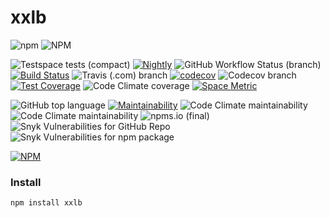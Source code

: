 # xxlb

![npm](https://img.shields.io/npm/v/xxlb?color=brightgreen)
![NPM](https://img.shields.io/npm/l/xxlb?color=brightgreen)


![Testspace tests (compact)](https://img.shields.io/testspace/tests/mike-efcn/mike-efcn:xxlb/main?compact_message)
[![Nightly](https://github.com/mike-efcn/xxlb/actions/workflows/nightly.yml/badge.svg?branch=main)](https://github.com/mike-efcn/xxlb/actions/workflows/nightly.yml)
![GitHub Workflow Status (branch)](https://img.shields.io/github/workflow/status/mike-efcn/xxlb/Nightly/main)
[![Build Status](https://app.travis-ci.com/mike-efcn/xxlb.svg?branch=main)](https://app.travis-ci.com/mike-efcn/xxlb)
![Travis (.com) branch](https://img.shields.io/travis/com/mike-efcn/xxlb/main)
[![codecov](https://codecov.io/gh/mike-efcn/xxlb/branch/main/graph/badge.svg?token=LVF4WFXW0V)](https://codecov.io/gh/mike-efcn/xxlb)
![Codecov branch](https://img.shields.io/codecov/c/github/mike-efcn/xxlb/main)
[![Test Coverage](https://api.codeclimate.com/v1/badges/76f33596acf17a694efd/test_coverage)](https://codeclimate.com/github/mike-efcn/xxlb/test_coverage)
![Code Climate coverage](https://img.shields.io/codeclimate/coverage/mike-efcn/xxlb)
[![Space Metric](https://mike-efcn.testspace.com/spaces/150501/metrics/173206/badge?token=4dfe88204066139640205f8bd300bdacd47e45eb)](https://mike-efcn.testspace.com/spaces/150501/current/Code%20Coverage?utm_campaign=badge&utm_medium=referral&utm_source=coverage "Code Coverage (statements)")

![GitHub top language](https://img.shields.io/github/languages/top/mike-efcn/xxlb)
[![Maintainability](https://api.codeclimate.com/v1/badges/76f33596acf17a694efd/maintainability)](https://codeclimate.com/github/mike-efcn/xxlb/maintainability)
![Code Climate maintainability](https://img.shields.io/codeclimate/maintainability/mike-efcn/xxlb)
![Code Climate maintainability](https://img.shields.io/codeclimate/maintainability-percentage/mike-efcn/xxlb)
![npms.io (final)](https://img.shields.io/npms-io/maintenance-score/xxlb)
![Snyk Vulnerabilities for GitHub Repo](https://img.shields.io/snyk/vulnerabilities/github/mike-efcn/xxlb)
![Snyk Vulnerabilities for npm package](https://img.shields.io/snyk/vulnerabilities/npm/xxlb)

[![NPM](https://nodei.co/npm/xxlb.png)](https://www.npmjs.com/package/xxlb)

### Install

```
npm install xxlb
```
